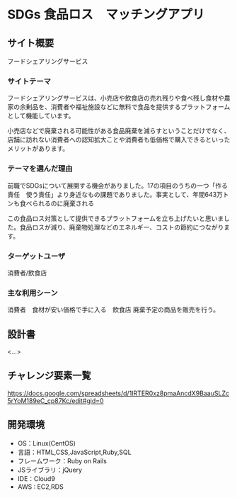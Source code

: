 # SDGs 食品ロス　マッチングアプリ

## サイト概要
フードシェアリングサービス

### サイトテーマ
フードシェアリングサービスは、小売店や飲食店の売れ残りや食べ残し食材や農家の余剰品を、消費者や福祉施設などに無料で食品を提供するプラットフォームとして機能しています。

小売店などで廃棄される可能性がある食品廃棄を減らすということだけでなく、店舗に訪れない消費者への認知拡大ことや消費者も低価格で購入できるといったメリットがあります。

### テーマを選んだ理由
前職でSDGsについて展開する機会がありました。17の項目のうちの一つ「作る責任　使う責任」より身近なもの課題でありました。事実として、年間643万トンも食べられるのに廃棄される

この食品ロス対策として提供できるプラットフォームを立ち上げたいと思いました。食品ロスが減り、廃棄物処理などのエネルギー、コストの節約につながります。

### ターゲットユーザ
消費者/飲食店

### 主な利用シーン
消費者　食材が安い価格で手に入る　飲食店 廃棄予定の商品を販売を行う。

## 設計書
<...>

## チャレンジ要素一覧
<https://docs.google.com/spreadsheets/d/1IRTER0xz8pmaAncdX9BaauSLZc5rYoM189eC_cp87Kc/edit#gid=0>

## 開発環境
- OS：Linux(CentOS)
- 言語：HTML,CSS,JavaScript,Ruby,SQL
- フレームワーク：Ruby on Rails
- JSライブラリ：jQuery
- IDE：Cloud9
- AWS : EC2,RDS


